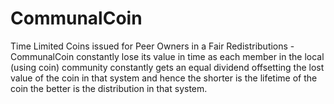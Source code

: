 CommunalCoin
============

Time Limited Coins issued for Peer Owners in a Fair Redistributions - CommunalCoin constantly lose its value in time as each member in the local (using coin) community constantly gets an equal dividend offsetting the lost value of the coin in that system and hence the shorter is the lifetime of the coin the better is the distribution in that system.
